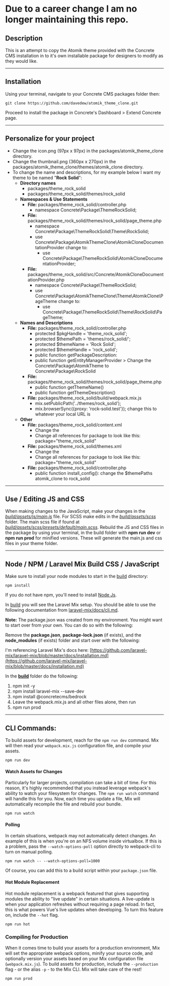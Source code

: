 # Due to a career change I am no longer maintaining this repo.

## Description

This is an attempt to copy the Atomik theme provided with the Concrete CMS installation in to it's own installable package for designers to modify as they would like.  

---

## Installation

Using your terminal, navigate to your Concrete CMS packages folder then: 

```shell
git clone https://github.com/davedew/atomik_theme_clone.git
```

Proceed to install the package in Concrete's Dashboard > Extend Concrete page.

---

## Personalize for your project

- Change the icon.png (97px x 97px) in the packages/atomik_theme_clone directory.
- Change the thumbnail.png (360px x 270px) in the packages/atomik_theme_clone/themes/atomik_clone directory.
- To change the name and descriptions, for my example below I want my theme to be named "**Rock Solid**":
  -  **Directory names**
     - packages/theme_rock_solid
     - packages/theme_rock_solid/themes/rock_solid
   - **Namespaces & Use Statements**
     - **File:** packages/theme_rock_solid/controller.php
       - namespace Concrete\Package\ThemeRockSolid;
     - **File:** packages/theme_rock_solid/themes/rock_solid/page_theme.php
       - namespace Concrete\Package\ThemeRockSolid\Theme\RockSolid;
       - use Concrete\Package\AtomikThemeClone\AtomikCloneDocumentationProvider change to: 
         - use Concrete\Package\ThemeRockSolid\AtomikCloneDocumentationProvider;
     - **File:** packages/theme_rock_solid/src/Concrete/AtomikCloneDocumentationProvider.php
       - namespace Concrete\Package\ThemeRockSolid;
       - use Concrete\Package\AtomikThemeClone\Theme\AtomikClone\PageTheme change to: 
         - use Concrete\Package\ThemeRockSolid\Theme\RockSolid\PageTheme;
   - **Names and Descriptions**
     - **File:** packages/theme_rock_solid/controller.php
       - protected $pkgHandle = 'theme_rock_solid';
       - protected $themePath = 'themes/rock_solid/';
       - protected $themeName = 'Rock Solid';
       - protected $themeHandle = 'rock_solid';
       - public function getPackageDescription: 
       - public function getEntityManagerProvider > Change the Concrete\Package\AtomikTheme to Concrete\Package\RockSolid
     - **File:** packages/theme_rock_solid/themes/rock_solid/page_theme.php
       - public function getThemeName()
       - public function getThemeDescription()
     - **File:** packages/theme_rock_solid/build/webpack.mix.js
       - mix.setPublicPath('../themes/rock_solid');
       - mix.browserSync({proxy: 'rock-solid.test'}); change this to whatever your local URL is
   - **Other**
     - **File:** packages/theme_rock_solid/content.xml
       - Change the <theme handle="rock_solid">
       - Change all references for package to look like this: package="theme_rock_solid"
     - **File:** packages/theme_rock_solid/themes.xml
       - Change the <theme handle="rock_solid">
       - Change all references for package to look like this: package="theme_rock_solid"
     - **File:** packages/theme_rock_solid/controller.php
       - public function install_config(): change the $themePaths atomik_clone to rock_solid
---

## Use / Editing JS and CSS

When making changes to the JavaScript, make your changes in the *[build/assets/js/main.js](build/assets/js/main.js)* file.  For SCSS make edits in the *[build/assets/scss](build/assets/scss)* folder.  The main scss file if found at *[build/assets/scss/presets/default/main.scss](build/assets/scss/presets/default/main.scss)*. Rebuild the JS and CSS files in the package by using your terminal, in the build folder with **npm run dev** or **npm run prod** for minified versions. These will generate the main.js and css files in your theme folder.

---

## Node / NPM / Laravel Mix Build CSS / JavaScript

Make sure to install your node modules to start in the [build](build/) directory:

```
npm install
```

If you do not have npm, you'll need to install [Node Js](https://nodejs.org/en/).

In [build](build/) you will see the Laravel Mix setup.  You should be able to use the following documentation from [laravel-mix/docs/cli.md](https://github.com/laravel-mix/laravel-mix/blob/master/docs/cli.md).

**Note:** The package.json was created from my environment.  You might want to start over from your own.  You can do so with the following:

Remove the **package.json**, **package-lock.json** (if exists), and the **node_modules** (if exists) folder and start over with the following:

I'm referencing Laravel Mix's docs here: [https://github.com/laravel-mix/laravel-mix/blob/master/docs/installation.md](https://github.com/laravel-mix/laravel-mix/blob/master/docs/installation.md)

In the **[build](build/)** folder do the following:

1. npm init -y
2. npm install laravel-mix --save-dev
3. npm install @concretecms/bedrock
4. Leave the webpack.mix.js and all other files alone, then run 
5. npm run prod

---

## CLI Commands:

To build assets for development, reach for the `npm run dev` command. Mix will then read your `webpack.mix.js` configuration file, and compile your assets.

```
npm run dev
```

#### Watch Assets for Changes

Particularly for larger projects, compilation can take a bit of time. For this reason, it's highly recommended that you instead leverage webpack's ability to watch your filesystem for changes. The `npm run watch` command will handle this for you. Now, each time you update a file, Mix will automatically recompile the file and rebuild your bundle. 

```
npm run watch
```

#### Polling

In certain situations, webpack may not automatically detect changes. An example of this is when you're on an NFS volume inside virtualbox. If this is a problem, pass the `--watch-options-poll` option directly to webpack-cli to turn on manual polling. 
 
 ```
npm run watch -- --watch-options-poll=1000
```

Of course, you can add this to a build script within your `package.json` file.

#### Hot Module Replacement

Hot module replacement is a webpack featured that gives supporting modules the ability to "live update" in certain situations. A live-update is when your application refreshes without requiring a page reload. In fact, this is what powers Vue's live updates when developing. To turn this feature on, include the `--hot` flag. 

```
npm run hot
```

### Compiling for Production

When it comes time to build your assets for a production environment, Mix will set the appropriate webpack options, minify your source code, and optionally version your assets based on your Mix configuration file (`webpack.mix.js`). To build assets for production, include the `--production` flag - or the alias `-p` - to the Mix CLI. Mix will take care of the rest!

```
npm run prod
```
